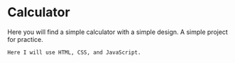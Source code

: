 # Calculator

Here you will find a simple calculator with a simple design. A simple project for practice. 

    Here I will use HTML, CSS, and JavaScript.
